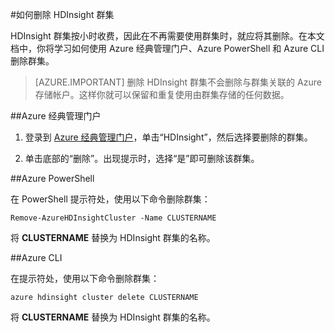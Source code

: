 <properties
pageTitle="如何删除 HDInsight 群集 | Azure"
description="删除 HDInsight 群集的各种方式的相关信息。"
services="hdinsight"
documentationCenter=""
authors="Blackmist"
manager="paulettm"
editor="cgronlun"/>

<tags
	ms.service="hdinsight"
	ms.date="05/20/2016"
	wacn.date="07/28/2016"/>

#如何删除 HDInsight 群集

HDInsight 群集按小时收费，因此在不再需要使用群集时，就应将其删除。在本文档中，你将学习如何使用 Azure 经典管理门户、Azure PowerShell 和 Azure CLI 删除群集。

> [AZURE.IMPORTANT] 删除 HDInsight 群集不会删除与群集关联的 Azure 存储帐户。这样你就可以保留和重复使用由群集存储的任何数据。

##Azure 经典管理门户

1. 登录到 [Azure 经典管理门户](https://manage.windowsazure.cn)，单击“HDInsight”，然后选择要删除的群集。

2. 单击底部的“删除”。出现提示时，选择“是”即可删除该群集。

##Azure PowerShell

在 PowerShell 提示符处，使用以下命令删除群集：

    Remove-AzureHDInsightCluster -Name CLUSTERNAME

将 __CLUSTERNAME__ 替换为 HDInsight 群集的名称。

##Azure CLI

在提示符处，使用以下命令删除群集：

    azure hdinsight cluster delete CLUSTERNAME
    
将 __CLUSTERNAME__ 替换为 HDInsight 群集的名称。

<!---HONumber=Mooncake_0405_2016-->